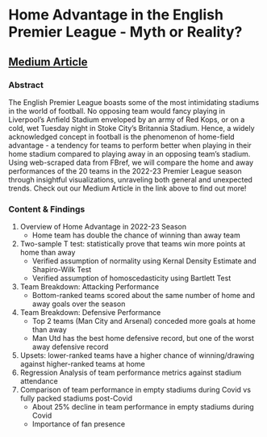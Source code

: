 # Home Advantage in the English Premier League - Myth or Reality?

## [Medium Article](https://www.bruinsportsanalytics.com/post/home-advantage-in-premier-league)

### Abstract
The English Premier League boasts some of the most intimidating stadiums in the world of football. No opposing team would fancy playing in Liverpool’s Anfield Stadium enveloped by an army of Red Kops, or on a cold, wet Tuesday night in Stoke City’s Britannia Stadium. Hence, a widely acknowledged concept in football is the phenomenon of home-field advantage - a tendency for teams to perform better when playing in their home stadium compared to playing away in an opposing team’s stadium. Using web-scraped data from FBref, we will compare the home and away performances of the 20 teams in the 2022-23 Premier League season through insightful visualizations, unraveling both general and unexpected trends. Check out our Medium Article in the link above to find out more!

### Content & Findings
1. Overview of Home Advantage in 2022-23 Season
    - Home team has double the chance of winning than away team
2. Two-sample T test: statistically prove that teams win more points at home than away
    - Verified assumption of normality using Kernal Density Estimate and Shapiro-Wilk Test
    - Verified assumption of homoscedasticity using Bartlett Test
3. Team Breakdown: Attacking Performance
    - Bottom-ranked teams scored about the same number of home and away goals over the season
4. Team Breakdown: Defensive Performance
    - Top 2 teams (Man City and Arsenal) conceded more goals at home than away
    - Man Utd has the best home defensive record, but one of the worst away defensive record
5. Upsets: lower-ranked teams have a higher chance of winning/drawing against higher-ranked teams at home
6. Regression Analysis of team performance metrics against stadium attendance
7. Comparison of team performance in empty stadiums during Covid vs fully packed stadiums post-Covid
    - About 25% decline in team performance in empty stadiums during Covid
    - Importance of fan presence
